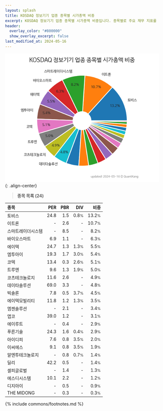 ```yaml
---
layout: splash
title: KOSDAQ 정보기기 업종 종목별 시가총액 비중
excerpt: KOSDAQ 정보기기 업종 종목별 시가총액 비중입니다. 종목별로 주요 재무 지표를 함께 표시합니다.
header:
  overlay_color: "#800000"
  show_overlay_excerpt: false
last_modified_at: 2024-05-16
---
```



![KOSDAQ 정보기기 업종 종목별 시가총액 비중](/stats/sector/images/kosdaq_업종_정보기기_종목.png){: .align-center}


> **종목 목록 (24)**<a id="list"></a>

| **종목** | **PER** | **PBR** | **DIV** | **비중** |
| :------- | ------: | ------: | ------: | -------: |
| 토비스 | 24.8 | 1.5 | 0.8<small>%</small> | 13.2<small>%</small> |
| 이트론 | - | 2.6 | - | 10.7<small>%</small> |
| 스마트레이더시스템 | - | 8.5 | - | 8.2<small>%</small> |
| 바이오스마트 | 6.9 | 1.1 | - | 6.3<small>%</small> |
| 에이텍 | 24.7 | 1.3 | 1.3<small>%</small> | 5.5<small>%</small> |
| 엠투아이 | 19.3 | 1.7 | 3.0<small>%</small> | 5.4<small>%</small> |
| 코텍 | 13.4 | 0.3 | 2.6<small>%</small> | 5.1<small>%</small> |
| 트루엔 | 9.6 | 1.3 | 1.9<small>%</small> | 5.0<small>%</small> |
| 코츠테크놀로지 | 11.6 | 2.6 | - | 4.9<small>%</small> |
| 데이타솔루션 | 69.0 | 3.3 | - | 4.8<small>%</small> |
| 빅솔론 | 7.8 | 0.5 | 3.7<small>%</small> | 4.5<small>%</small> |
| 에이텍모빌리티 | 11.8 | 1.2 | 1.3<small>%</small> | 3.5<small>%</small> |
| 엠젠솔루션 | - | 2.1 | - | 3.4<small>%</small> |
| 앱코 | 39.0 | 1.2 | - | 3.1<small>%</small> |
| 에이루트 | - | 0.4 | - | 2.9<small>%</small> |
| 푸른기술 | 24.3 | 1.6 | 0.4<small>%</small> | 2.9<small>%</small> |
| 아이디피 | 7.6 | 0.8 | 3.5<small>%</small> | 2.0<small>%</small> |
| 이씨에스 | 9.1 | 0.8 | 3.5<small>%</small> | 1.9<small>%</small> |
| 알엔투테크놀로지 | - | 0.8 | 0.7<small>%</small> | 1.4<small>%</small> |
| 딜리 | 42.2 | 0.5 | - | 1.4<small>%</small> |
| 셀피글로벌 | - | 1.4 | - | 1.3<small>%</small> |
| 에스디시스템 | 10.1 | 2.2 | - | 1.2<small>%</small> |
| 디지아이 | - | 0.5 | - | 0.9<small>%</small> |
| THE MIDONG | - | 0.3 | - | 0.3<small>%</small> |

{% include commons/footnotes.md %}
